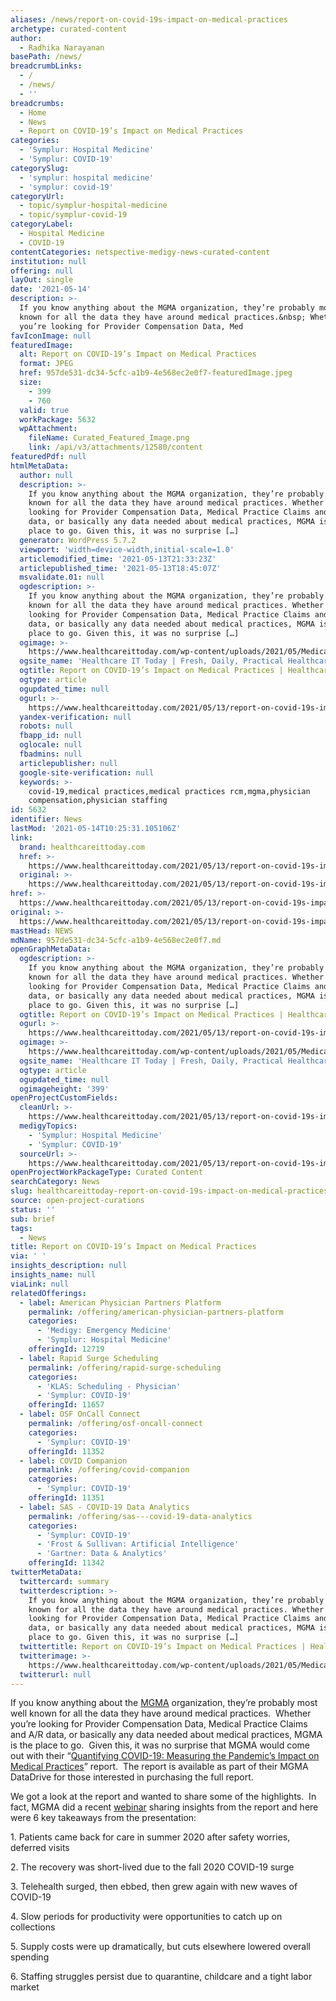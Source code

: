 ```yaml
---
aliases: /news/report-on-covid-19s-impact-on-medical-practices
archetype: curated-content
author:
  - Radhika Narayanan
basePath: /news/
breadcrumbLinks:
  - /
  - /news/
  - ''
breadcrumbs:
  - Home
  - News
  - Report on COVID-19’s Impact on Medical Practices
categories:
  - 'Symplur: Hospital Medicine'
  - 'Symplur: COVID-19'
categorySlug:
  - 'symplur: hospital medicine'
  - 'symplur: covid-19'
categoryUrl:
  - topic/symplur-hospital-medicine
  - topic/symplur-covid-19
categoryLabel:
  - Hospital Medicine
  - COVID-19
contentCategories: netspective-medigy-news-curated-content
institution: null
offering: null
layOut: single
date: '2021-05-14'
description: >-
  If you know anything about the MGMA organization, they’re probably most well
  known for all the data they have around medical practices.&nbsp; Whether
  you’re looking for Provider Compensation Data, Med
favIconImage: null
featuredImage:
  alt: Report on COVID-19’s Impact on Medical Practices
  format: JPEG
  href: 957de531-dc34-5cfc-a1b9-4e568ec2e0f7-featuredImage.jpeg
  size:
    - 399
    - 760
  valid: true
  workPackage: 5632
  wpAttachment:
    fileName: Curated_Featured_Image.png
    link: /api/v3/attachments/12580/content
featuredPdf: null
htmlMetaData:
  author: null
  description: >-
    If you know anything about the MGMA organization, they’re probably most well
    known for all the data they have around medical practices. Whether you’re
    looking for Provider Compensation Data, Medical Practice Claims and A/R
    data, or basically any data needed about medical practices, MGMA is the
    place to go. Given this, it was no surprise […]
  generator: WordPress 5.7.2
  viewport: 'width=device-width,initial-scale=1.0'
  articlemodified_time: '2021-05-13T21:33:23Z'
  articlepublished_time: '2021-05-13T18:45:07Z'
  msvalidate.01: null
  ogdescription: >-
    If you know anything about the MGMA organization, they’re probably most well
    known for all the data they have around medical practices. Whether you’re
    looking for Provider Compensation Data, Medical Practice Claims and A/R
    data, or basically any data needed about medical practices, MGMA is the
    place to go. Given this, it was no surprise […]
  ogimage: >-
    https://www.healthcareittoday.com/wp-content/uploads/2021/05/Medical-Practice-COVID-19-Recovery.png
  ogsite_name: 'Healthcare IT Today | Fresh, Daily, Practical Healthcare IT Insights'
  ogtitle: Report on COVID-19’s Impact on Medical Practices | Healthcare IT Today
  ogtype: article
  ogupdated_time: null
  ogurl: >-
    https://www.healthcareittoday.com/2021/05/13/report-on-covid-19s-impact-on-medical-practices/
  yandex-verification: null
  robots: null
  fbapp_id: null
  oglocale: null
  fbadmins: null
  articlepublisher: null
  google-site-verification: null
  keywords: >-
    covid-19,medical practices,medical practices rcm,mgma,physician
    compensation,physician staffing
id: 5632
identifier: News
lastMod: '2021-05-14T10:25:31.105106Z'
link:
  brand: healthcareittoday.com
  href: >-
    https://www.healthcareittoday.com/2021/05/13/report-on-covid-19s-impact-on-medical-practices/
  original: >-
    https://www.healthcareittoday.com/2021/05/13/report-on-covid-19s-impact-on-medical-practices/
href: >-
  https://www.healthcareittoday.com/2021/05/13/report-on-covid-19s-impact-on-medical-practices/
original: >-
  https://www.healthcareittoday.com/2021/05/13/report-on-covid-19s-impact-on-medical-practices/
mastHead: NEWS
mdName: 957de531-dc34-5cfc-a1b9-4e568ec2e0f7.md
openGraphMetaData:
  ogdescription: >-
    If you know anything about the MGMA organization, they’re probably most well
    known for all the data they have around medical practices. Whether you’re
    looking for Provider Compensation Data, Medical Practice Claims and A/R
    data, or basically any data needed about medical practices, MGMA is the
    place to go. Given this, it was no surprise […]
  ogtitle: Report on COVID-19’s Impact on Medical Practices | Healthcare IT Today
  ogurl: >-
    https://www.healthcareittoday.com/2021/05/13/report-on-covid-19s-impact-on-medical-practices/
  ogimage: >-
    https://www.healthcareittoday.com/wp-content/uploads/2021/05/Medical-Practice-COVID-19-Recovery.png
  ogsite_name: 'Healthcare IT Today | Fresh, Daily, Practical Healthcare IT Insights'
  ogtype: article
  ogupdated_time: null
  ogimageheight: '399'
openProjectCustomFields:
  cleanUrl: >-
    https://www.healthcareittoday.com/2021/05/13/report-on-covid-19s-impact-on-medical-practices/
  medigyTopics:
    - 'Symplur: Hospital Medicine'
    - 'Symplur: COVID-19'
  sourceUrl: >-
    https://www.healthcareittoday.com/2021/05/13/report-on-covid-19s-impact-on-medical-practices/
openProjectWorkPackageType: Curated Content
searchCategory: News
slug: healthcareittoday-report-on-covid-19s-impact-on-medical-practices
source: open-project-curations
status: ''
sub: brief
tags:
  - News
title: Report on COVID-19’s Impact on Medical Practices
via: ' '
insights_description: null
insights_name: null
viaLink: null
relatedOfferings:
  - label: American Physician Partners Platform
    permalink: /offering/american-physician-partners-platform
    categories:
      - 'Medigy: Emergency Medicine'
      - 'Symplur: Hospital Medicine'
    offeringId: 12719
  - label: Rapid Surge Scheduling
    permalink: /offering/rapid-surge-scheduling
    categories:
      - 'KLAS: Scheduling - Physician'
      - 'Symplur: COVID-19'
    offeringId: 11657
  - label: OSF OnCall Connect
    permalink: /offering/osf-oncall-connect
    categories:
      - 'Symplur: COVID-19'
    offeringId: 11352
  - label: COVID Companion
    permalink: /offering/covid-companion
    categories:
      - 'Symplur: COVID-19'
    offeringId: 11351
  - label: SAS - COVID-19 Data Analytics
    permalink: /offering/sas---covid-19-data-analytics
    categories:
      - 'Symplur: COVID-19'
      - 'Frost & Sullivan: Artificial Intelligence'
      - 'Gartner: Data & Analytics'
    offeringId: 11342
twitterMetaData:
  twittercard: summary
  twitterdescription: >-
    If you know anything about the MGMA organization, they’re probably most well
    known for all the data they have around medical practices. Whether you’re
    looking for Provider Compensation Data, Medical Practice Claims and A/R
    data, or basically any data needed about medical practices, MGMA is the
    place to go. Given this, it was no surprise […]
  twittertitle: Report on COVID-19’s Impact on Medical Practices | Healthcare IT Today
  twitterimage: >-
    https://www.healthcareittoday.com/wp-content/uploads/2021/05/Medical-Practice-COVID-19-Recovery.png
  twitterurl: null
---
```

<p>If you know anything about the <a href="https://www.mgma.com/">MGMA</a> organization, they’re probably most well known for all the data they have around medical practices.&nbsp; Whether you’re looking for Provider Compensation Data, Medical Practice Claims and A/R data, or basically any data needed about medical practices, MGMA is the place to go.&nbsp; Given this, it was no surprise that MGMA would come out with their “<a href="https://www.mgma.com/data/landing-pages/mgma-datadive-overview">Quantifying COVID-19: Measuring the Pandemic’s Impact on Medical Practices</a>” report.&nbsp; The report is available as part of their MGMA DataDrive for those interested in purchasing the full report.</p><p>We got a look at the report and wanted to share some of the highlights.&nbsp; In fact, MGMA did a recent <a href="https://www.mgma.com/resources/operations-management/6-keys-to-medical-practices%E2%80%99-recovery-amid-covid-1">webinar</a> sharing insights from the report and here were 6 key takeaways from the presentation:</p><p>1. Patients came back for care in summer 2020 after safety worries, deferred visits</p><p>2. The recovery was short-lived due to the fall 2020 COVID-19 surge</p><p>3. Telehealth surged, then ebbed, then grew again with new waves of COVID-19</p><p>4. Slow periods for productivity were opportunities to catch up on collections</p><p>5. Supply costs were up dramatically, but cuts elsewhere lowered overall spending</p><p>6. Staffing struggles persist due to quarantine, childcare and a tight labor market</p>